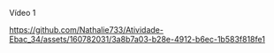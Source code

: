 Vídeo  1

https://github.com/Nathalie733/Atividade-Ebac_34/assets/160782031/3a8b7a03-b28e-4912-b6ec-1b583f818fe1


